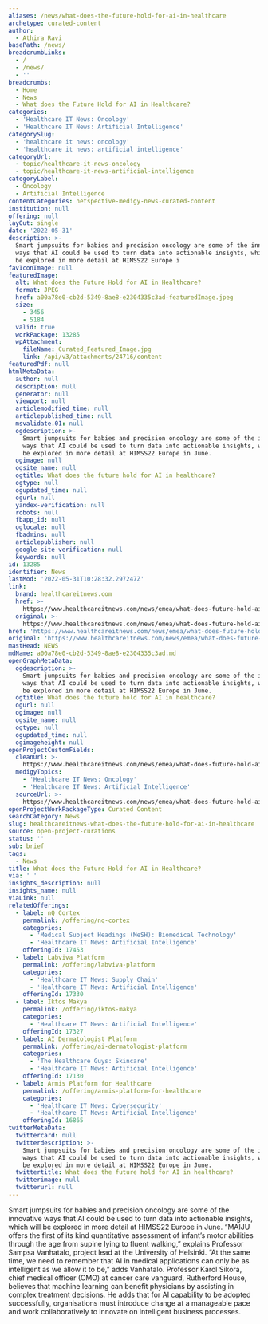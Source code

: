 ```yaml
---
aliases: /news/what-does-the-future-hold-for-ai-in-healthcare
archetype: curated-content
author:
  - Athira Ravi
basePath: /news/
breadcrumbLinks:
  - /
  - /news/
  - ''
breadcrumbs:
  - Home
  - News
  - What does the Future Hold for AI in Healthcare?
categories:
  - 'Healthcare IT News: Oncology'
  - 'Healthcare IT News: Artificial Intelligence'
categorySlug:
  - 'healthcare it news: oncology'
  - 'healthcare it news: artificial intelligence'
categoryUrl:
  - topic/healthcare-it-news-oncology
  - topic/healthcare-it-news-artificial-intelligence
categoryLabel:
  - Oncology
  - Artificial Intelligence
contentCategories: netspective-medigy-news-curated-content
institution: null
offering: null
layOut: single
date: '2022-05-31'
description: >-
  Smart jumpsuits for babies and precision oncology are some of the innovative
  ways that AI could be used to turn data into actionable insights, which will
  be explored in more detail at HIMSS22 Europe i
favIconImage: null
featuredImage:
  alt: What does the Future Hold for AI in Healthcare?
  format: JPEG
  href: a00a78e0-cb2d-5349-8ae8-e2304335c3ad-featuredImage.jpeg
  size:
    - 3456
    - 5184
  valid: true
  workPackage: 13285
  wpAttachment:
    fileName: Curated_Featured_Image.jpg
    link: /api/v3/attachments/24716/content
featuredPdf: null
htmlMetaData:
  author: null
  description: null
  generator: null
  viewport: null
  articlemodified_time: null
  articlepublished_time: null
  msvalidate.01: null
  ogdescription: >-
    Smart jumpsuits for babies and precision oncology are some of the innovative
    ways that AI could be used to turn data into actionable insights, which will
    be explored in more detail at HIMSS22 Europe in June.
  ogimage: null
  ogsite_name: null
  ogtitle: What does the future hold for AI in healthcare?
  ogtype: null
  ogupdated_time: null
  ogurl: null
  yandex-verification: null
  robots: null
  fbapp_id: null
  oglocale: null
  fbadmins: null
  articlepublisher: null
  google-site-verification: null
  keywords: null
id: 13285
identifier: News
lastMod: '2022-05-31T10:28:32.297247Z'
link:
  brand: healthcareitnews.com
  href: >-
    https://www.healthcareitnews.com/news/emea/what-does-future-hold-ai-healthcare
  original: >-
    https://www.healthcareitnews.com/news/emea/what-does-future-hold-ai-healthcare
href: 'https://www.healthcareitnews.com/news/emea/what-does-future-hold-ai-healthcare'
original: 'https://www.healthcareitnews.com/news/emea/what-does-future-hold-ai-healthcare'
mastHead: NEWS
mdName: a00a78e0-cb2d-5349-8ae8-e2304335c3ad.md
openGraphMetaData:
  ogdescription: >-
    Smart jumpsuits for babies and precision oncology are some of the innovative
    ways that AI could be used to turn data into actionable insights, which will
    be explored in more detail at HIMSS22 Europe in June.
  ogtitle: What does the future hold for AI in healthcare?
  ogurl: null
  ogimage: null
  ogsite_name: null
  ogtype: null
  ogupdated_time: null
  ogimageheight: null
openProjectCustomFields:
  cleanUrl: >-
    https://www.healthcareitnews.com/news/emea/what-does-future-hold-ai-healthcare
  medigyTopics:
    - 'Healthcare IT News: Oncology'
    - 'Healthcare IT News: Artificial Intelligence'
  sourceUrl: >-
    https://www.healthcareitnews.com/news/emea/what-does-future-hold-ai-healthcare
openProjectWorkPackageType: Curated Content
searchCategory: News
slug: healthcareitnews-what-does-the-future-hold-for-ai-in-healthcare
source: open-project-curations
status: ''
sub: brief
tags:
  - News
title: What does the Future Hold for AI in Healthcare?
via: ' '
insights_description: null
insights_name: null
viaLink: null
relatedOfferings:
  - label: nQ Cortex
    permalink: /offering/nq-cortex
    categories:
      - 'Medical Subject Headings (MeSH): Biomedical Technology'
      - 'Healthcare IT News: Artificial Intelligence'
    offeringId: 17453
  - label: Labviva Platform
    permalink: /offering/labviva-platform
    categories:
      - 'Healthcare IT News: Supply Chain'
      - 'Healthcare IT News: Artificial Intelligence'
    offeringId: 17330
  - label: Iktos Makya
    permalink: /offering/iktos-makya
    categories:
      - 'Healthcare IT News: Artificial Intelligence'
    offeringId: 17327
  - label: AI Dermatologist Platform
    permalink: /offering/ai-dermatologist-platform
    categories:
      - 'The Healthcare Guys: Skincare'
      - 'Healthcare IT News: Artificial Intelligence'
    offeringId: 17130
  - label: Armis Platform for Healthcare
    permalink: /offering/armis-platform-for-healthcare
    categories:
      - 'Healthcare IT News: Cybersecurity'
      - 'Healthcare IT News: Artificial Intelligence'
    offeringId: 16865
twitterMetaData:
  twittercard: null
  twitterdescription: >-
    Smart jumpsuits for babies and precision oncology are some of the innovative
    ways that AI could be used to turn data into actionable insights, which will
    be explored in more detail at HIMSS22 Europe in June.
  twittertitle: What does the future hold for AI in healthcare?
  twitterimage: null
  twitterurl: null
---
```

<p>Smart jumpsuits for babies and precision oncology are some of the innovative ways that AI could be used to turn data into actionable insights, which will be explored in more detail at HIMSS22 Europe in June. “MAIJU offers the first of its kind quantitative assessment of infant’s motor abilities through the age from supine lying to fluent walking,” explains Professor Sampsa Vanhatalo, project lead at the University of Helsinki. “At the same time, we need to remember that AI in medical applications can only be as intelligent as we allow it to be,” adds Vanhatalo. Professor Karol Sikora, chief medical officer (CMO) at cancer care vanguard, Rutherford House, believes that machine learning can benefit physicians by assisting in complex treatment decisions. He adds that for AI capability to be adopted successfully, organisations must introduce change at a manageable pace and work collaboratively to innovate on intelligent business processes.</p>